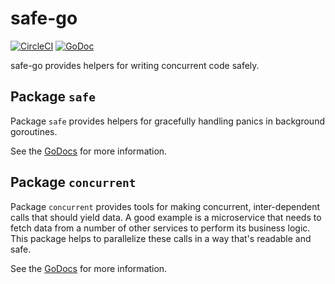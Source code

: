# safe-go

[![CircleCI](https://img.shields.io/circleci/build/github/deliveroo/safe-go?token=25175417b032a53cc407a1b1616d5a87813b9f8f)](https://circleci.com/gh/deliveroo/safe-go/tree/master)
[![GoDoc](https://img.shields.io/badge/godoc-reference-5272B4.svg)](http://godoc.deliveroo.net/github.com/deliveroo/safe-go)

safe-go provides helpers for writing concurrent code safely.

## Package `safe`

Package `safe` provides helpers for gracefully handling panics in background
goroutines.

See the [GoDocs](http://godoc.deliveroo.net/github.com/deliveroo/safe-go) for
more information.

## Package `concurrent`

Package `concurrent` provides tools for making concurrent, inter-dependent calls that should yield data.
A good example is a microservice that needs to fetch data from a number of other services to perform its business logic.
This package helps to parallelize these calls in a way that's readable and safe.

See the [GoDocs](http://godoc.deliveroo.net/github.com/deliveroo/safe-go/concurrent) for
more information.
